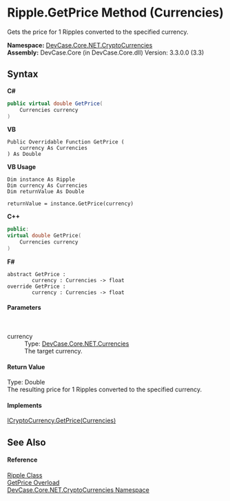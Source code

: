 # Ripple.GetPrice Method (Currencies)
 

Gets the price for 1 Ripples converted to the specified currency.

**Namespace:**&nbsp;<a href="N_DevCase_Core_NET_CryptoCurrencies">DevCase.Core.NET.CryptoCurrencies</a><br />**Assembly:**&nbsp;DevCase.Core (in DevCase.Core.dll) Version: 3.3.0.0 (3.3)

## Syntax

**C#**<br />
``` C#
public virtual double GetPrice(
	Currencies currency
)
```

**VB**<br />
``` VB
Public Overridable Function GetPrice ( 
	currency As Currencies
) As Double
```

**VB Usage**<br />
``` VB Usage
Dim instance As Ripple
Dim currency As Currencies
Dim returnValue As Double

returnValue = instance.GetPrice(currency)
```

**C++**<br />
``` C++
public:
virtual double GetPrice(
	Currencies currency
)
```

**F#**<br />
``` F#
abstract GetPrice : 
        currency : Currencies -> float 
override GetPrice : 
        currency : Currencies -> float 
```


#### Parameters
&nbsp;<dl><dt>currency</dt><dd>Type: <a href="T_DevCase_Core_NET_Currencies">DevCase.Core.NET.Currencies</a><br />The target currency.</dd></dl>

#### Return Value
Type: Double<br />The resulting price for 1 Ripples converted to the specified currency.

#### Implements
<a href="M_DevCase_Core_NET_ICryptoCurrency_GetPrice">ICryptoCurrency.GetPrice(Currencies)</a><br />

## See Also


#### Reference
<a href="T_DevCase_Core_NET_CryptoCurrencies_Ripple">Ripple Class</a><br /><a href="Overload_DevCase_Core_NET_CryptoCurrencies_Ripple_GetPrice">GetPrice Overload</a><br /><a href="N_DevCase_Core_NET_CryptoCurrencies">DevCase.Core.NET.CryptoCurrencies Namespace</a><br />